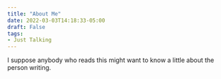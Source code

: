 ```yaml
---
title: "About Me"
date: 2022-03-03T14:18:33-05:00
draft: False
tags:
- Just Talking
---
```


I suppose anybody who reads this might want to know a little about the person writing. 
